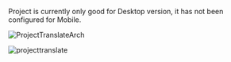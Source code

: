 Project is currently only good for Desktop version, it has not been configured for Mobile.

![ProjectTranslateArch](https://github.com/SolemnDave/Project-Translate/assets/95494490/4f9c5a2c-95dc-4211-8c45-127dc8671bdb)

![projecttranslate](https://github.com/SolemnDave/Project-Translate/assets/95494490/1f2270e2-b32c-43a0-814c-5f1da0beedfa)
